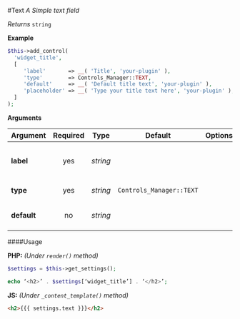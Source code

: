 #Text
*A Simple text field*

*Returns* ```string```

**Example**

```php
$this->add_control(
  'widget_title',
  [
     'label'       => __( 'Title', 'your-plugin' ),
     'type'        => Controls_Manager::TEXT,
     'default'     => __( 'Default title text', 'your-plugin' ),
     'placeholder' => __( 'Type your title text here', 'your-plugin' ),
  ]
);
```

**Arguments**

Argument     | Required   | Type       | Default                      | Options   | Description
------------ | :--------: | :------:   | :--------------------------: | :-------: | ---------------------------------------------
**label**    | yes        | *string*   |                              |           | The label of the control - displayed next to it
**type**     | yes        | *string*   | ```Controls_Manager::TEXT``` |           | The type of the control
**default**  | no         | *string*   |                              |           | The default value of the control

####Usage

**PHP:** *(Under `render()` method)*
```php
$settings = $this->get_settings();

echo ‘<h2>’ . $settings[‘widget_title’] . ‘</h2>’;
```

**JS:** *(Under `_content_template()` method)*
```html
<h2>{{{ settings.text }}}</h2>
```